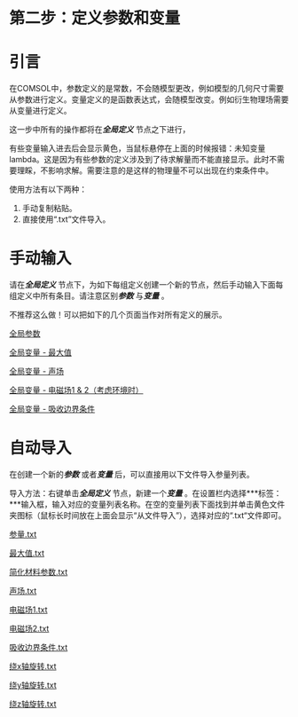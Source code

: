 # 第二步：定义参数和变量

# 引言

在COMSOL中，参数定义的是常数，不会随模型更改，例如模型的几何尺寸需要从参数进行定义。变量定义的是函数表达式，会随模型改变。例如衍生物理场需要从变量进行定义。

这一步中所有的操作都将在***全局定义*** 节点之下进行，

有些变量输入进去后会显示黄色，当鼠标悬停在上面的时候报错：未知变量lambda。这是因为有些参数的定义涉及到了待求解量而不能直接显示。此时不需要理睬，不影响求解。需要注意的是这样的物理量不可以出现在约束条件中。

使用方法有以下两种：

1. 手动复制粘贴。
2. 直接使用“.txt”文件导入。

# 手动输入

请在***全局定义*** 节点下，为如下每组定义创建一个新的节点，然后手动输入下面每组定义中所有条目。请注意区别***参数*** 与***变量*** 。

不推荐这么做！可以把如下的几个页面当作对所有定义的展示。

[全局参数](%E7%AC%AC%E4%BA%8C%E6%AD%A5%EF%BC%9A%E5%AE%9A%E4%B9%89%E5%8F%82%E6%95%B0%E5%92%8C%E5%8F%98%E9%87%8F%20c58110d27c6545f8aeb79760618f9120/%E5%85%A8%E5%B1%80%E5%8F%82%E6%95%B0%201ae285767ef2409bbb83edeb2dd153c3.md)

[全局变量 - 最大值](%E7%AC%AC%E4%BA%8C%E6%AD%A5%EF%BC%9A%E5%AE%9A%E4%B9%89%E5%8F%82%E6%95%B0%E5%92%8C%E5%8F%98%E9%87%8F%20c58110d27c6545f8aeb79760618f9120/%E5%85%A8%E5%B1%80%E5%8F%98%E9%87%8F%20-%20%E6%9C%80%E5%A4%A7%E5%80%BC%2077942442062946f49f541e7614c8c23a.md)

[全局变量 - 声场](%E7%AC%AC%E4%BA%8C%E6%AD%A5%EF%BC%9A%E5%AE%9A%E4%B9%89%E5%8F%82%E6%95%B0%E5%92%8C%E5%8F%98%E9%87%8F%20c58110d27c6545f8aeb79760618f9120/%E5%85%A8%E5%B1%80%E5%8F%98%E9%87%8F%20-%20%E5%A3%B0%E5%9C%BA%2009be576a80ea4984923440a5b1004b1d.md)

[全局变量 - 电磁场1 & 2（考虑环境时）](%E7%AC%AC%E4%BA%8C%E6%AD%A5%EF%BC%9A%E5%AE%9A%E4%B9%89%E5%8F%82%E6%95%B0%E5%92%8C%E5%8F%98%E9%87%8F%20c58110d27c6545f8aeb79760618f9120/%E5%85%A8%E5%B1%80%E5%8F%98%E9%87%8F%20-%20%E7%94%B5%E7%A3%81%E5%9C%BA1%20&%202%EF%BC%88%E8%80%83%E8%99%91%E7%8E%AF%E5%A2%83%E6%97%B6%EF%BC%89%20ccc11981cff74cda9e5f02e1fde1913a.md)

[全局变量 - 吸收边界条件](%E7%AC%AC%E4%BA%8C%E6%AD%A5%EF%BC%9A%E5%AE%9A%E4%B9%89%E5%8F%82%E6%95%B0%E5%92%8C%E5%8F%98%E9%87%8F%20c58110d27c6545f8aeb79760618f9120/%E5%85%A8%E5%B1%80%E5%8F%98%E9%87%8F%20-%20%E5%90%B8%E6%94%B6%E8%BE%B9%E7%95%8C%E6%9D%A1%E4%BB%B6%206d0e82a5ceb6421eaf9d3f5440f7711a.md)

# 自动导入

在创建一个新的***参数*** 或者***变量*** 后，可以直接用以下文件导入参量列表。

导入方法：右键单击***全局定义*** 节点，新建一个***变量*** 。在设置栏内选择***标签：***输入框，输入对应的变量列表名称。在空的变量列表下面找到并单击黄色文件夹图标（鼠标长时间放在上面会显示“从文件导入”），选择对应的“.txt“文件即可。

[参量.txt](%E7%AC%AC%E4%BA%8C%E6%AD%A5%EF%BC%9A%E5%AE%9A%E4%B9%89%E5%8F%82%E6%95%B0%E5%92%8C%E5%8F%98%E9%87%8F%20c58110d27c6545f8aeb79760618f9120/%E5%8F%82%E9%87%8F.txt)

[最大值.txt](%E7%AC%AC%E4%BA%8C%E6%AD%A5%EF%BC%9A%E5%AE%9A%E4%B9%89%E5%8F%82%E6%95%B0%E5%92%8C%E5%8F%98%E9%87%8F%20c58110d27c6545f8aeb79760618f9120/%E6%9C%80%E5%A4%A7%E5%80%BC.txt)

[简化材料参数.txt](%E7%AC%AC%E4%BA%8C%E6%AD%A5%EF%BC%9A%E5%AE%9A%E4%B9%89%E5%8F%82%E6%95%B0%E5%92%8C%E5%8F%98%E9%87%8F%20c58110d27c6545f8aeb79760618f9120/%E7%AE%80%E5%8C%96%E6%9D%90%E6%96%99%E5%8F%82%E6%95%B0.txt)

[声场.txt](%E7%AC%AC%E4%BA%8C%E6%AD%A5%EF%BC%9A%E5%AE%9A%E4%B9%89%E5%8F%82%E6%95%B0%E5%92%8C%E5%8F%98%E9%87%8F%20c58110d27c6545f8aeb79760618f9120/%E5%A3%B0%E5%9C%BA.txt)

[电磁场1.txt](%E7%AC%AC%E4%BA%8C%E6%AD%A5%EF%BC%9A%E5%AE%9A%E4%B9%89%E5%8F%82%E6%95%B0%E5%92%8C%E5%8F%98%E9%87%8F%20c58110d27c6545f8aeb79760618f9120/%E7%94%B5%E7%A3%81%E5%9C%BA1.txt)

[电磁场2.txt](%E7%AC%AC%E4%BA%8C%E6%AD%A5%EF%BC%9A%E5%AE%9A%E4%B9%89%E5%8F%82%E6%95%B0%E5%92%8C%E5%8F%98%E9%87%8F%20c58110d27c6545f8aeb79760618f9120/%E7%94%B5%E7%A3%81%E5%9C%BA2.txt)

[吸收边界条件.txt](%E7%AC%AC%E4%BA%8C%E6%AD%A5%EF%BC%9A%E5%AE%9A%E4%B9%89%E5%8F%82%E6%95%B0%E5%92%8C%E5%8F%98%E9%87%8F%20c58110d27c6545f8aeb79760618f9120/%E5%90%B8%E6%94%B6%E8%BE%B9%E7%95%8C%E6%9D%A1%E4%BB%B6.txt)

[绕x轴旋转.txt](%E7%AC%AC%E4%BA%8C%E6%AD%A5%EF%BC%9A%E5%AE%9A%E4%B9%89%E5%8F%82%E6%95%B0%E5%92%8C%E5%8F%98%E9%87%8F%20c58110d27c6545f8aeb79760618f9120/%E7%BB%95x%E8%BD%B4%E6%97%8B%E8%BD%AC.txt)

[绕y轴旋转.txt](%E7%AC%AC%E4%BA%8C%E6%AD%A5%EF%BC%9A%E5%AE%9A%E4%B9%89%E5%8F%82%E6%95%B0%E5%92%8C%E5%8F%98%E9%87%8F%20c58110d27c6545f8aeb79760618f9120/%E7%BB%95y%E8%BD%B4%E6%97%8B%E8%BD%AC.txt)

[绕z轴旋转.txt](%E7%AC%AC%E4%BA%8C%E6%AD%A5%EF%BC%9A%E5%AE%9A%E4%B9%89%E5%8F%82%E6%95%B0%E5%92%8C%E5%8F%98%E9%87%8F%20c58110d27c6545f8aeb79760618f9120/%E7%BB%95z%E8%BD%B4%E6%97%8B%E8%BD%AC.txt)